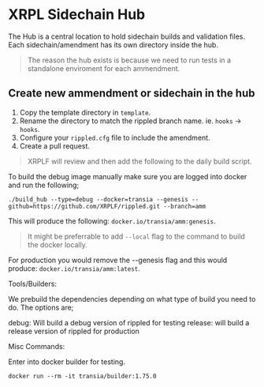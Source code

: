 # XRPL Sidechain Hub

The Hub is a central location to hold sidechain builds and validation files. Each sidechain/amendment has its own directory inside the hub.

> The reason the hub exists is because we need to run tests in a standalone enviroment for each ammendment.

## Create new ammendment or sidechain in the hub

1. Copy the template directory in `template`.
2. Rename the directory to match the rippled branch name. ie. `hooks` -> `hooks`.
3. Configure your `rippled.cfg` file to include the amendment.
4. Create a pull request.

> XRPLF will review and then add the following to the daily build script.

To build the debug image manually make sure you are logged into docker and run the following;

`./build_hub --type=debug --docker=transia --genesis --github=https://github.com/XRPLF/rippled.git --branch=amm`

This will produce the following: `docker.io/transia/amm:genesis`.

> It might be preferrable to add `--local` flag to the command to build the docker locally.

For production you would remove the --genesis flag and this would produce: `docker.io/transia/amm:latest`.


Tools/Builders:

We prebuild the dependencies depending on what type of build you need to do. The options are;

debug: Will build a debug version of rippled for testing
release: will build a release version of rippled for production

Misc Commands:

Enter into docker builder for testing.

`docker run --rm -it transia/builder:1.75.0`